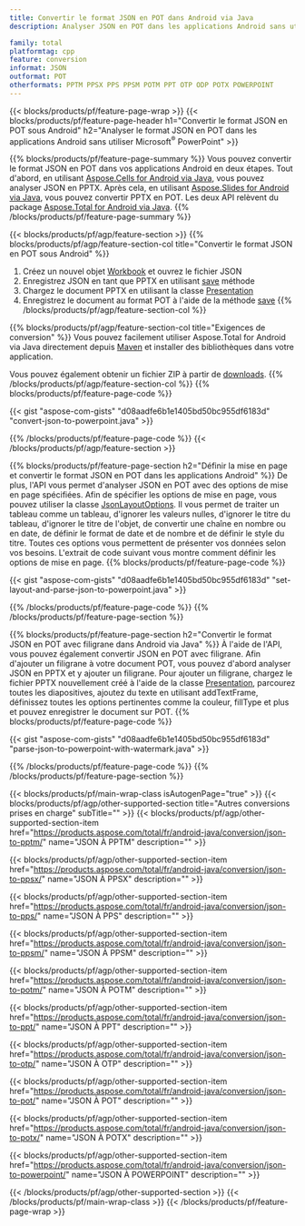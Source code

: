 ```yaml
---
title: Convertir le format JSON en POT dans Android via Java
description: Analyser JSON en POT dans les applications Android sans utiliser Microsoft PowerPoint

family: total
platformtag: cpp
feature: conversion
informat: JSON
outformat: POT
otherformats: PPTM PPSX PPS PPSM POTM PPT OTP ODP POTX POWERPOINT
---
```

{{< blocks/products/pf/feature-page-wrap >}}
{{< blocks/products/pf/feature-page-header h1="Convertir le format JSON en POT sous Android" h2="Analyser le format JSON en POT dans les applications Android sans utiliser Microsoft<sup>&reg;</sup> PowerPoint" >}}

{{% blocks/products/pf/feature-page-summary %}}
Vous pouvez convertir le format JSON en POT dans vos applications Android en deux étapes. Tout d'abord, en utilisant [Aspose.Cells for Android via Java](https://products.aspose.com/cells/android-java/), vous pouvez analyser JSON en PPTX. Après cela, en utilisant [Aspose.Slides for Android via Java](https://products.aspose.com/slides/android-java/), vous pouvez convertir PPTX en POT. Les deux API relèvent du package [Aspose.Total for Android via Java](https://products.aspose.com/total/android-java/). 
{{% /blocks/products/pf/feature-page-summary  %}}

{{< blocks/products/pf/agp/feature-section >}}
{{% blocks/products/pf/agp/feature-section-col title="Convertir le format JSON en POT sous Android" %}}
1. Créez un nouvel objet [Workbook](https://reference.aspose.com/cells/java/com.aspose.cells/Workbook) et ouvrez le fichier JSON
2. Enregistrez JSON en tant que PPTX en utilisant [save](https://reference.aspose.com/cells/java/com.aspose.cells/workbook#save(java.lang.String,%20com.aspose.cells.SaveOptions) ) méthode
3. Chargez le document PPTX en utilisant la classe [Presentation](https://reference.aspose.com/slides/java/com.aspose.slides/Presentation)
4. Enregistrez le document au format POT à l'aide de la méthode [save](https://reference.aspose.com/slides/java/com.aspose.slides/Presentation#save-java.lang.String-int-)
{{% /blocks/products/pf/agp/feature-section-col %}}

{{% blocks/products/pf/agp/feature-section-col title="Exigences de conversion" %}}
Vous pouvez facilement utiliser Aspose.Total for Android via Java directement depuis [Maven](https://repository.aspose.com/webapp/#/artifacts/browse/tree/General/repo/com/aspose/aspose-total) et installer des bibliothèques dans votre application.

Vous pouvez également obtenir un fichier ZIP à partir de [downloads](https://releases.aspose.com/total/androidjava).
{{% /blocks/products/pf/agp/feature-section-col %}}
{{% blocks/products/pf/feature-page-code %}}

{{< gist "aspose-com-gists" "d08aadfe6b1e1405bd50bc955df6183d" "convert-json-to-powerpoint.java" >}}



{{% /blocks/products/pf/feature-page-code %}}
{{< /blocks/products/pf/agp/feature-section >}}

{{% blocks/products/pf/feature-page-section  h2="Définir la mise en page et convertir le format JSON en POT dans les applications Android" %}}
De plus, l'API vous permet d'analyser JSON en POT avec des options de mise en page spécifiées. Afin de spécifier les options de mise en page, vous pouvez utiliser la classe [JsonLayoutOptions](https://reference.aspose.com/cells/java/com.aspose.cells/jsonlayoutoptions). Il vous permet de traiter un tableau comme un tableau, d'ignorer les valeurs nulles, d'ignorer le titre du tableau, d'ignorer le titre de l'objet, de convertir une chaîne en nombre ou en date, de définir le format de date et de nombre et de définir le style du titre. Toutes ces options vous permettent de présenter vos données selon vos besoins. L'extrait de code suivant vous montre comment définir les options de mise en page.
{{% blocks/products/pf/feature-page-code %}}

{{< gist "aspose-com-gists" "d08aadfe6b1e1405bd50bc955df6183d" "set-layout-and-parse-json-to-powerpoint.java" >}}

{{% /blocks/products/pf/feature-page-code  %}}
{{% /blocks/products/pf/feature-page-section %}}

{{% blocks/products/pf/feature-page-section  h2="Convertir le format JSON en POT avec filigrane dans Android via Java" %}}
À l'aide de l'API, vous pouvez également convertir JSON en POT avec filigrane. Afin d'ajouter un filigrane à votre document POT, vous pouvez d'abord analyser JSON en PPTX et y ajouter un filigrane. Pour ajouter un filigrane, chargez le fichier PPTX nouvellement créé à l'aide de la classe [Presentation](https://reference.aspose.com/slides/java/com.aspose.slides/Presentation), parcourez toutes les diapositives, ajoutez du texte en utilisant addTextFrame, définissez toutes les options pertinentes comme la couleur, fillType et plus et pouvez enregistrer le document sur POT.
{{% blocks/products/pf/feature-page-code %}}

{{< gist "aspose-com-gists" "d08aadfe6b1e1405bd50bc955df6183d" "parse-json-to-powerpoint-with-watermark.java" >}}

{{% /blocks/products/pf/feature-page-code  %}}
{{% /blocks/products/pf/feature-page-section %}}

{{< blocks/products/pf/main-wrap-class isAutogenPage="true" >}}
{{< blocks/products/pf/agp/other-supported-section title="Autres conversions prises en charge" subTitle="" >}}
{{< blocks/products/pf/agp/other-supported-section-item href="https://products.aspose.com/total/fr/android-java/conversion/json-to-pptm/" name="JSON À PPTM" description="" >}}

{{< blocks/products/pf/agp/other-supported-section-item href="https://products.aspose.com/total/fr/android-java/conversion/json-to-ppsx/" name="JSON À PPSX" description="" >}}

{{< blocks/products/pf/agp/other-supported-section-item href="https://products.aspose.com/total/fr/android-java/conversion/json-to-pps/" name="JSON À PPS" description="" >}}

{{< blocks/products/pf/agp/other-supported-section-item href="https://products.aspose.com/total/fr/android-java/conversion/json-to-ppsm/" name="JSON À PPSM" description="" >}}

{{< blocks/products/pf/agp/other-supported-section-item href="https://products.aspose.com/total/fr/android-java/conversion/json-to-potm/" name="JSON À POTM" description="" >}}

{{< blocks/products/pf/agp/other-supported-section-item href="https://products.aspose.com/total/fr/android-java/conversion/json-to-ppt/" name="JSON À PPT" description="" >}}

{{< blocks/products/pf/agp/other-supported-section-item href="https://products.aspose.com/total/fr/android-java/conversion/json-to-otp/" name="JSON À OTP" description="" >}}

{{< blocks/products/pf/agp/other-supported-section-item href="https://products.aspose.com/total/fr/android-java/conversion/json-to-pot/" name="JSON À POT" description="" >}}

{{< blocks/products/pf/agp/other-supported-section-item href="https://products.aspose.com/total/fr/android-java/conversion/json-to-potx/" name="JSON À POTX" description="" >}}

{{< blocks/products/pf/agp/other-supported-section-item href="https://products.aspose.com/total/fr/android-java/conversion/json-to-powerpoint/" name="JSON À POWERPOINT" description="" >}}


{{< /blocks/products/pf/agp/other-supported-section >}}
{{< /blocks/products/pf/main-wrap-class >}}
{{< /blocks/products/pf/feature-page-wrap >}}